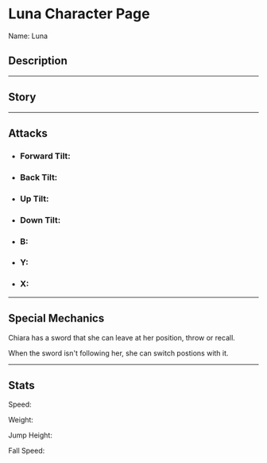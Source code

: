 # Luna Character Page
Name: Luna
 

## Description

___

## Story

___
## Attacks
* ### Forward Tilt:
  
* ### Back Tilt:
  
* ### Up Tilt:
  
* ### Down Tilt:
  
* ### B:
  
* ### Y:
  
* ### X:
  
___
## Special Mechanics
Chiara has a sword that she can leave at her position, throw or recall.

When the sword isn't following her, she can switch postions with it.

___
## Stats
Speed:

Weight:

Jump Height:

Fall Speed:
